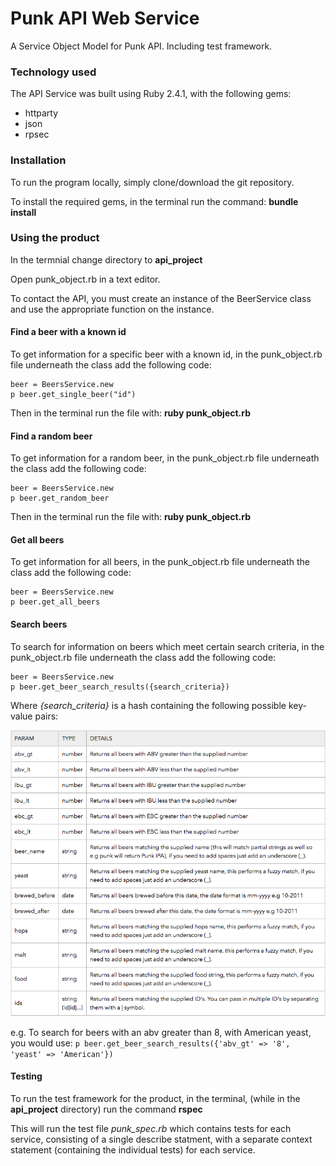 # Punk API Web Service

A Service Object Model for Punk API. Including test framework.

### Technology used

The API Service was built using Ruby 2.4.1, with the following gems:

* httparty
* json
* rpsec

### Installation

To run the program locally, simply clone/download the git repository.

To install the required gems, in the terminal run the command: **bundle install**

### Using the product

In the termnial change directory to **api_project**

Open punk_object.rb in a text editor.

To contact the API, you must create an instance of the BeerService class and use the appropriate function on the instance.

#### Find a beer with a known id

To get information for a specific beer with a known id, in the punk_object.rb file underneath the class add the following code:

```
beer = BeersService.new
p beer.get_single_beer("id")

```
Then in the terminal run the file with: **ruby punk_object.rb**

#### Find a random beer

To get information for a random beer, in the punk_object.rb file underneath the class add the following code:

```
beer = BeersService.new
p beer.get_random_beer

```
Then in the terminal run the file with: **ruby punk_object.rb**

#### Get all beers

To get information for all beers, in the punk_object.rb file underneath the class add the following code:

```
beer = BeersService.new
p beer.get_all_beers

```

#### Search beers

To search for information on beers which meet certain search criteria, in the punk_object.rb file underneath the class add the following code:

```
beer = BeersService.new
p beer.get_beer_search_results({search_criteria})

```

Where *{search_criteria}* is a hash containing the following possible key-value pairs:

![Possible Punk API Search Terms](Punk_Api_Search_Params.png)

e.g. To search for beers with an abv greater than 8, with American yeast, you would use:
```p beer.get_beer_search_results({'abv_gt' => '8', 'yeast' => 'American'})```

#### Testing

To run the test framework for the product, in the terminal, (while in the **api_project** directory) run the command **rspec**

This will run the test file *punk_spec.rb* which contains tests for each service, consisting of a single describe statment, with a separate context statement (containing the individual tests) for each service.
